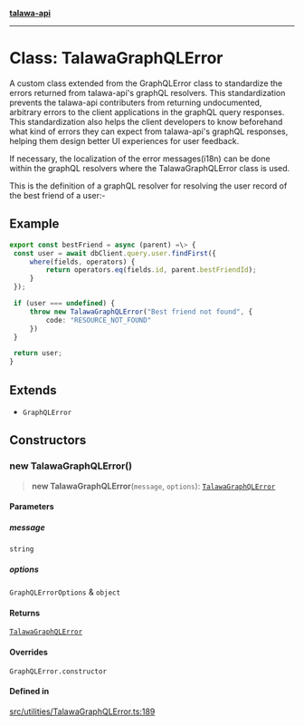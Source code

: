[**talawa-api**](../../../README.md)

***

# Class: TalawaGraphQLError

A custom class extended from the GraphQLError class to standardize the errors returned from talawa-api's
graphQL resolvers. This standardization prevents the talawa-api contributers from returning undocumented,
arbitrary errors to the client applications in the graphQL query responses. This standardization also helps
the client developers to know beforehand what kind of errors they can expect from talawa-api's graphQL
responses, helping them design better UI experiences for user feedback.

If necessary, the localization of the error messages(i18n) can be done within the graphQL resolvers where the
TalawaGraphQLError class is used.

This is the definition of a graphQL resolver for resolving the user record of the best friend of a user:-

## Example

```ts
export const bestFriend = async (parent) =\> {
 const user = await dbClient.query.user.findFirst({
     where(fields, operators) {
         return operators.eq(fields.id, parent.bestFriendId);
     }
 });

 if (user === undefined) {
     throw new TalawaGraphQLError("Best friend not found", {
         code: "RESOURCE_NOT_FOUND"
     })
 }

 return user;
}
```

## Extends

- `GraphQLError`

## Constructors

### new TalawaGraphQLError()

> **new TalawaGraphQLError**(`message`, `options`): [`TalawaGraphQLError`](TalawaGraphQLError.md)

#### Parameters

##### message

`string`

##### options

`GraphQLErrorOptions` & `object`

#### Returns

[`TalawaGraphQLError`](TalawaGraphQLError.md)

#### Overrides

`GraphQLError.constructor`

#### Defined in

[src/utilities/TalawaGraphQLError.ts:189](https://github.com/Suyash878/talawa-api/blob/f376d03c37e9acd046e7cc983947432c95f74442/src/utilities/TalawaGraphQLError.ts#L189)
